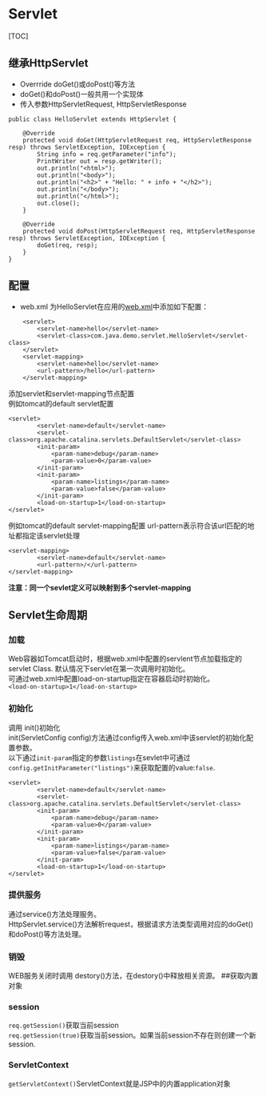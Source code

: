 # Servlet
[TOC]

## 继承HttpServlet
- Overrride doGet()或doPost()等方法
- doGet()和doPost()一般共用一个实现体
- 传入参数HttpServletRequest, HttpServletResponse
```
public class HelloServlet extends HttpServlet {

	@Override
	protected void doGet(HttpServletRequest req, HttpServletResponse resp) throws ServletException, IOException {
		String info = req.getParameter("info");
		PrintWriter out = resp.getWriter();
		out.println("<html>");
		out.println("<body>");
		out.println("<h2>" + "Hello: " + info + "</h2>");
		out.println("</body>");
		out.println("</html>");
		out.close();
	}

	@Override
	protected void doPost(HttpServletRequest req, HttpServletResponse resp) throws ServletException, IOException {
		doGet(req, resp);
	}
}
```

## 配置
- web.xml
为HelloServlet在应用的[web.xml](../WEB-INF/web.xml)中添加如下配置：
```	
    <servlet>
		<servlet-name>hello</servlet-name>
		<servlet-class>com.java.demo.servlet.HelloServlet</servlet-class>
	</servlet>
	<servlet-mapping>
		<servlet-name>hello</servlet-name>
		<url-pattern>/hello</url-pattern>
	</servlet-mapping>
```



添加servlet和servlet-mapping节点配置  
例如tomcat的default servlet配置  
```
<servlet>
        <servlet-name>default</servlet-name>
        <servlet-class>org.apache.catalina.servlets.DefaultServlet</servlet-class>
        <init-param>
            <param-name>debug</param-name>
            <param-value>0</param-value>
        </init-param>
        <init-param>
            <param-name>listings</param-name>
            <param-value>false</param-value>
        </init-param>
        <load-on-startup>1</load-on-startup>
</servlet>
```
例如tomcat的default servlet-mapping配置
url-pattern表示符合该url匹配的地址都指定该servlet处理
```
<servlet-mapping>
        <servlet-name>default</servlet-name>
        <url-pattern>/</url-pattern>
</servlet-mapping>
```
**注意：同一个sevlet定义可以映射到多个servlet-mapping**

## Servlet生命周期
### 加载
Web容器如Tomcat启动时，根据web.xml中配置的servlent节点加载指定的servlet Class. 
默认情况下servlet在第一次调用时初始化。  
可通过web.xml中配置load-on-startup指定在容器启动时初始化。  
`<load-on-startup>1</load-on-startup>`
### 初始化
调用 init()初始化  
init(ServletConfig config)方法通过config传入web.xml中该servlet的初始化配置参数。  
以下通过`init-param`指定的参数`listings`在sevlet中可通过`config.getInitParameter("listings")`来获取配置的value:`false`.  
```
<servlet>
        <servlet-name>default</servlet-name>
        <servlet-class>org.apache.catalina.servlets.DefaultServlet</servlet-class>
        <init-param>
            <param-name>debug</param-name>
            <param-value>0</param-value>
        </init-param>
        <init-param>
            <param-name>listings</param-name>
            <param-value>false</param-value>
        </init-param>
        <load-on-startup>1</load-on-startup>
</servlet>
```

### 提供服务
通过service()方法处理服务。  
HttpServlet.service()方法解析request，根据请求方法类型调用对应的doGet()和doPost()等方法处理。
### 销毁
WEB服务关闭时调用 destory()方法，在destory()中释放相关资源。
##获取内置对象
### session
`req.getSession()`获取当前session  
`req.getSession(true)`获取当前session。如果当前session不存在则创建一个新session.  
### ServletContext
`getServletContext()`ServletContext就是JSP中的内置application对象

